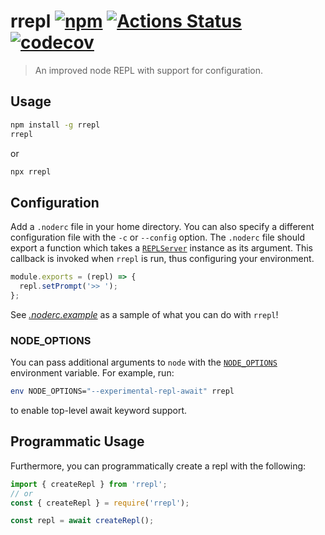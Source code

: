 # rrepl [![npm](https://img.shields.io/npm/v/rrepl.svg)](https://www.npmjs.com/package/rrepl) [![Actions Status](https://github.com/tough-griff/rrepl/workflows/Test/badge.svg)](https://github.com/tough-griff/rrepl/actions) [![codecov](https://codecov.io/gh/tough-griff/rrepl/branch/main/graph/badge.svg)](https://codecov.io/gh/tough-griff/rrepl)

> An improved node REPL with support for configuration.

## Usage

```sh
npm install -g rrepl
rrepl
```

or

```sh
npx rrepl
```

## Configuration

Add a `.noderc` file in your home directory. You can also specify a different
configuration file with the `-c` or `--config` option. The `.noderc` file should
export a function which takes a
[`REPLServer`](https://nodejs.org/api/repl.html#repl_class_replserver) instance
as its argument. This callback is invoked when `rrepl` is run, thus configuring
your environment.

```js
module.exports = (repl) => {
  repl.setPrompt('>> ');
};
```

See [_.noderc.example_](https://github.com/tough-griff/rrepl/blob/main/.noderc.example)
as a sample of what you can do with `rrepl`!

### NODE_OPTIONS

You can pass additional arguments to `node` with the
[`NODE_OPTIONS`](https://nodejs.org/api/cli.html#cli_node_options_options)
environment variable. For example, run:

```sh
env NODE_OPTIONS="--experimental-repl-await" rrepl
```

to enable top-level await keyword support.

## Programmatic Usage
Furthermore, you can programmatically create a repl with the following:
```js
import { createRepl } from 'rrepl';
// or
const { createRepl } = require('rrepl');

const repl = await createRepl();
```

